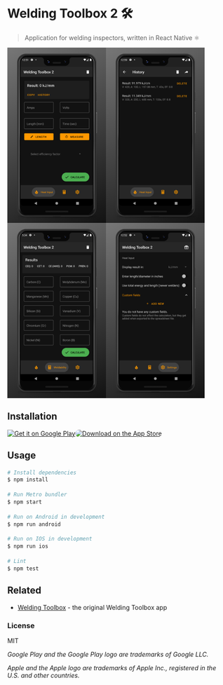 # Welding Toolbox 2 🛠️

> Application for welding inspectors, written in React Native ⚛️

<div style="display: flex; flex-direction: row; flex-wrap: wrap">
  <img src="media/screenshot_1.jpg" height="400">
  <img src="media/screenshot_2.jpg" height="400">
  <img src="media/screenshot_3.jpg" height="400">
  <img src="media/screenshot_4.jpg" height="400">
</div>

## Installation

<div style="display: flex; flex-direction: row; flex-wrap: wrap;">
    <a href='https://play.google.com/store/apps/details?id=me.kepinski.weldingtoolbox2&hl=en&gl=US&pcampaignid=pcampaignidMKT-Other-global-all-co-prtnr-py-PartBadge-Mar2515-1'><img alt='Get it on Google Play' src='https://play.google.com/intl/en_us/badges/images/badge_new.png'/></a>
    <a href="https://apps.apple.com/us/app/welding-toolbox-2/id1546617906?itsct=apps_box&amp;itscg=30200"><img src="https://tools.applemediaservices.com/api/badges/download-on-the-app-store/black/en-US?size=250x83&amp;releaseDate=1609200000&h=57f788796e99241f7aa376a56910a7ea" alt="Download on the App Store" style="border-radius: 13px; width: 250px; height: 83px;"></a>
</div>

## Usage

```bash
# Install dependencies
$ npm install

# Run Metro bundler
$ npm start

# Run on Android in development
$ npm run android

# Run on IOS in development
$ npm run ios

# Lint
$ npm test
```

## Related

- [Welding Toolbox](https://github.com/xxczaki/welding-toolbox/) - the original Welding Toolbox app

### License

MIT

*Google Play and the Google Play logo are trademarks of Google LLC.*

*Apple and the Apple logo are trademarks of Apple Inc., registered in the U.S. and other countries.*
